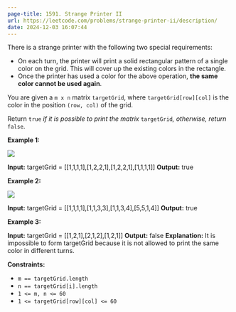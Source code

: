 ```yaml
---
page-title: 1591. Strange Printer II
url: https://leetcode.com/problems/strange-printer-ii/description/
date: 2024-12-03 16:07:44
---
```

There is a strange printer with the following two special requirements:

-   On each turn, the printer will print a solid rectangular pattern of a single color on the grid. This will cover up the existing colors in the rectangle.
-   Once the printer has used a color for the above operation, **the same color cannot be used again**.

You are given a `m x n` matrix `targetGrid`, where `targetGrid[row][col]` is the color in the position `(row, col)` of the grid.

Return `true` *if it is possible to print the matrix* `targetGrid`*,* *otherwise, return* `false`.

**Example 1:**

![](https://assets.leetcode.com/uploads/2021/12/23/print1.jpg)

**Input:** targetGrid = \[\[1,1,1,1\],\[1,2,2,1\],\[1,2,2,1\],\[1,1,1,1\]\]
**Output:** true

**Example 2:**

![](https://assets.leetcode.com/uploads/2021/12/23/print2.jpg)

**Input:** targetGrid = \[\[1,1,1,1\],\[1,1,3,3\],\[1,1,3,4\],\[5,5,1,4\]\]
**Output:** true

**Example 3:**

**Input:** targetGrid = \[\[1,2,1\],\[2,1,2\],\[1,2,1\]\]
**Output:** false
**Explanation:** It is impossible to form targetGrid because it is not allowed to print the same color in different turns.

**Constraints:**

-   `m == targetGrid.length`
-   `n == targetGrid[i].length`
-   `1 <= m, n <= 60`
-   `1 <= targetGrid[row][col] <= 60`